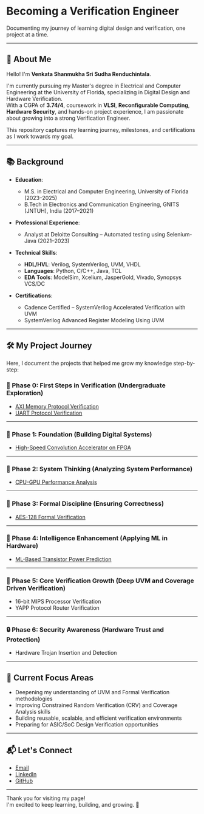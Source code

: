 # Becoming a Verification Engineer

Documenting my journey of learning digital design and verification, one project at a time.

---

## 👋 About Me

Hello! I'm **Venkata Shanmukha Sri Sudha Renduchintala**.

I'm currently pursuing my Master's degree in Electrical and Computer Engineering at the University of Florida, specializing in Digital Design and Hardware Verification.  
With a CGPA of **3.74/4**, coursework in **VLSI**, **Reconfigurable Computing**, **Hardware Security**, and hands-on project experience, I am passionate about growing into a strong Verification Engineer.

This repository captures my learning journey, milestones, and certifications as I work towards my goal.

---

## 📚 Background

- **Education**:
  - M.S. in Electrical and Computer Engineering, University of Florida (2023–2025)
  - B.Tech in Electronics and Communication Engineering, GNITS (JNTUH), India (2017–2021)

- **Professional Experience**:
  - Analyst at Deloitte Consulting – Automated testing using Selenium-Java (2021–2023)

- **Technical Skills**:
  - **HDL/HVL**: Verilog, SystemVerilog, UVM, VHDL
  - **Languages**: Python, C/C++, Java, TCL
  - **EDA Tools**: ModelSim, Xcelium, JasperGold, Vivado, Synopsys VCS/DC

- **Certifications**:
  - Cadence Certified – SystemVerilog Accelerated Verification with UVM
  - SystemVerilog Advanced Register Modeling Using UVM

---

## 🛠️ My Project Journey

Here, I document the projects that helped me grow my knowledge step-by-step:

### 🌱 Phase 0: First Steps in Verification (Undergraduate Exploration)
- [AXI Memory Protocol Verification](./00_First_Steps_in_Verification/AXI_Memory_Verification)
- [UART Protocol Verification](./00_First_Steps_in_Verification/UART_Protocol_Verification)

---

### 🧩 Phase 1: Foundation (Building Digital Systems)
- [High-Speed Convolution Accelerator on FPGA](./01_Foundation/HighSpeed_Convolution_Accelerator)

---

### 🧠 Phase 2: System Thinking (Analyzing System Performance)
- [CPU-GPU Performance Analysis](./02_System_Thinking/CPU_GPU_Performance_Analysis)

---

### 🧹 Phase 3: Formal Discipline (Ensuring Correctness)
- [AES-128 Formal Verification](./03_Formal_Discipline/AES128_Formal_Verification)

---

### 🤖 Phase 4: Intelligence Enhancement (Applying ML in Hardware)
- [ML-Based Transistor Power Prediction](./04_Intelligence_Enhancement/ML_Based_Transistor_Power_Prediction)

---

### 🚀 Phase 5: Core Verification Growth (Deep UVM and Coverage Driven Verification)
- 16-bit MIPS Processor Verification 
- YAPP Protocol Router Verification

---

### 🔒 Phase 6: Security Awareness (Hardware Trust and Protection)
- Hardware Trojan Insertion and Detection

---

## 🎯 Current Focus Areas

- Deepening my understanding of UVM and Formal Verification methodologies
- Improving Constrained Random Verification (CRV) and Coverage Analysis skills
- Building reusable, scalable, and efficient verification environments
- Preparing for ASIC/SoC Design Verification opportunities

---

## 📬 Let's Connect

- [Email](mailto:rvssrisudha@gmail.com)
- [LinkedIn](https://www.linkedin.com/in/r-v-s-sri-sudha)
- [GitHub](https://github.com/rvssrisudha)

---

Thank you for visiting my page!  
I'm excited to keep learning, building, and growing. 🚀
